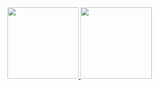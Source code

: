 ##

 <div>
  <a href="https://github.com/Jozalack">
  <img height="160em" src="https://github-readme-stats.vercel.app/api?username=Jozalack&show_icons=true&theme=dark&include_all_commits=true&count_private=true"/>
  <img height="160em" src="https://github-readme-stats.vercel.app/api/top-langs/?username=Jozalack&layout=compact&langs_count=16&theme=dark"/>
</div>
  
  ##
